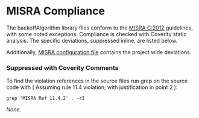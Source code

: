# MISRA Compliance

The backoffAlgorithm library files conform to the
[MISRA C:2012](https://www.misra.org.uk) guidelines, with some noted exceptions.
Compliance is checked with Coverity static analysis. The specific deviations,
suppressed inline, are listed below.

Additionally,
[MISRA configuration file](https://github.com/FreeRTOS/backoffAlgorithm/blob/main/tools/coverity/misra.config)
contains the project wide deviations.

### Suppressed with Coverity Comments

To find the violation references in the source files run grep on the source code
with ( Assuming rule 11.4 violation; with justification in point 2 ):

```
grep 'MISRA Ref 11.4.2' . -rI
```

_None._
